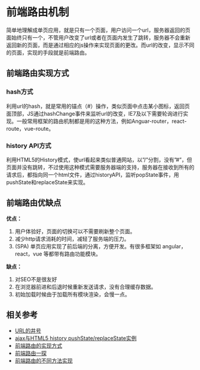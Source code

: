 # 前端路由机制
简单地理解成单页应用，就是只有一个页面，用户访问一个url，服务器返回的页面始终只有一个，不管用户改变了url或者在页面内发生了跳转，服务器不会重新返回新的页面，而是通过相应的js操作来实现页面的更改。而url的改变，显示不同的页面，实现的手段就是前端路由。

## 前端路由实现方式

### hash方式
利用url的hash，就是常用的锚点（#）操作，类似页面中点击某小图标，返回页面顶部，JS通过hashChange事件来监听url的改变，IE7及以下需要轮询进行实现。一般常用框架的路由机制都是用的这种方法，例如Anguar-router，react-route，vue-route。

### history API方式
利用HTML5的History模式，使url看起来类似普通网站，以”/”分割，没有”#”，但页面并没有跳转，不过使用这种模式需要服务器端的支持，服务器在接收到所有的请求后，都指向同一个html文件，通过historyAPI，监听popState事件，用pushState和replaceState来实现。

## 前端路由优缺点

**优点：**
1. 用户体验好，页面的切换可以不需要刷新整个页面。
2. 减少http请求消耗的时间，减轻了服务端的压力。
3. (SPA) 单页应用实现了前后端的分离，方便开发。有很多框架如 angular，react，vue 等都带有路由功能模块。

**缺点：**
1. 对SEO不是很友好
2. 在浏览器前进和后退时候重新发送请求，没有合理缓存数据。
3. 初始加载时候由于加载所有模块渲染，会慢一点。

## 相关参考
* [URL的井号](http://www.ruanyifeng.com/blog/2011/03/url_hash.html)
* [ajax与HTML5 history pushState/replaceState实例](http://www.zhangxinxu.com/wordpress/2013/06/html5-history-api-pushstate-replacestate-ajax/)
* [前端路由的实现方式](http://www.jianshu.com/p/5a5813648d87)
* [前端路由一探](https://juejin.im/entry/589d6d8b86b599006b2e4256)
* [前端路由的不同方法实现](http://www.voidcn.com/article/p-fowvpjan-dx.html)